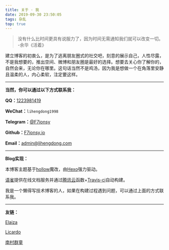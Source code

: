 ```yaml
---
title: 关于 · 我
date: 2019-09-30 23:50:05
tags: 杂乱
top: true
---
```


> 没有什么比时间更具有说服力了，因为时间无需通知我们就可以改变一切。
>                                                                           -余华《活着》

建立博客的初衷么，是为了逃离朋友圈式的社交吧，刻意的展示自己，人性尽露，不是我想要的，推出空间、微博和朋友圈是最好的选择。想要去关心你了解你的，自然会来，无论你在哪里。这句话当然不是鸡汤，因为我是想做一个在角落里安静且温柔的人，内心柔软，注定要这样。

------

**当然，你可以通过以下方式联系我：**

**QQ：**[1223981419](http://wpa.qq.com/msgrd?v=3&uin=1223981419&site=qq&menu=yes "1223981419")

 **WeChat：**`lihengdong1998`

  **Telegram：**[@F7ionsy](https://t.me/F7ionsy "@F7ionsy")

  **Github：**[F7ionsy.io](https://github.com/F7ionsy "Github")

  **Email：**[admin@lihengdong.com](mailto:admin@lihengdong.com "admin@lihengdong.com")

------

 **Blog实现：**

 本博客主题基于[hollow](https://github.com/zchen9/hexo-theme-hollow)魔改，由[Hexo](https://hexo.io/zh-cn/)强力驱动。

[语雀](https://www.yuque.com/)提供在线文档服务并通过[腾讯云](https://cloud.tencent.com/)函数+[Travis-ci](https://travis-ci.org/)自动构建。

我是一个懒得写技术博客的人，如果在构建过程遇到问题，可以通过上面的方式联系我。

------

 **友链：**

[Elaiza](https://elaiza.pro)

[Licardo](https://licardo.cn/)

[南村群童](https://bo233.top/)